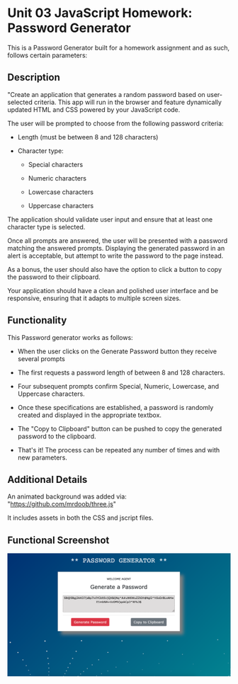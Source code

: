 # Unit 03 JavaScript Homework: Password Generator

This is a Password Generator built for a homework assignment and as such, follows certain parameters:

## Description

"Create an application that generates a random password based on user-selected criteria. This app will run in the browser and feature dynamically updated HTML and CSS powered by your JavaScript code.

The user will be prompted to choose from the following password criteria:

* Length (must be between 8 and 128 characters)

* Character type:

  * Special characters

  * Numeric characters

  * Lowercase characters

  * Uppercase characters

The application should validate user input and ensure that at least one character type is selected.

Once all prompts are answered, the user will be presented with a password matching the answered prompts. Displaying the generated password in an alert is acceptable, but attempt to write the password to the page instead.

As a bonus, the user should also have the option to click a button to copy the password to their clipboard.

Your application should have a clean and polished user interface and be responsive, ensuring that it adapts to multiple screen sizes.

## Functionality

This Password generator works as follows:

 - When the user clicks on the Generate Password button they receive several prompts
 
 - The first requests a password length of between 8 and 128 characters.

 - Four subsequent prompts confirm Special, Numeric, Lowercase, and Uppercase characters.

 - Once these specifications are established, a password is randomly created and displayed in the appropriate textbox.

 - The "Copy to Clipboard" button can be pushed to copy the generated password to the clipboard.

 - That's it! The process can be repeated any number of times and with new parameters.


## Additional Details

An animated background was added via: "https://github.com/mrdoob/three.js"

It includes assets in both the CSS and jscript files.

## Functional Screenshot

![Screenshot](assets/images/Screen_Shot.png)